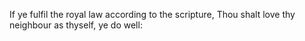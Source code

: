 If ye fulfil the royal law according to the scripture, Thou shalt love thy neighbour as thyself, ye do well:
